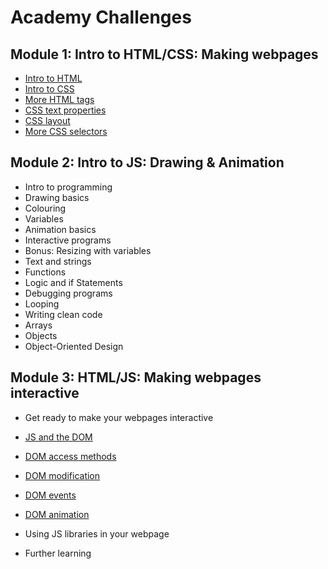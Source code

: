 # Academy Challenges

## Module 1: Intro to HTML/CSS: Making webpages

- [Intro to HTML](https://github.com/eHealthAfrica/academychallenges/tree/master/module_01/01_intro_html)
- [Intro to CSS](https://github.com/eHealthAfrica/academychallenges/tree/master/module_01/02_intro_css)
- [More HTML tags](https://github.com/eHealthAfrica/academychallenges/tree/master/module_01/03_more_html_tags)
- [CSS text properties](https://github.com/eHealthAfrica/academychallenges/tree/master/module_01/04_css_text_properties)
- [CSS layout](https://github.com/eHealthAfrica/academychallenges/tree/master/module_01/06_css_layout)
- [More CSS selectors](https://github.com/eHealthAfrica/academychallenges/tree/master/module_01/07_more_css_selectors)


## Module 2: Intro to JS: Drawing & Animation

- Intro to programming 
- Drawing basics 
- Colouring 
- Variables 
- Animation basics 
- Interactive programs
- Bonus: Resizing with variables 
- Text and strings 
- Functions 
- Logic and if Statements 
- Debugging programs 
- Looping 
- Writing clean code 
- Arrays 
- Objects 
- Object-Oriented Design

## Module 3: HTML/JS: Making webpages interactive

- Get ready to make your webpages interactive
- [JS and the DOM](https://github.com/eHealthAfrica/academychallenges/tree/master/module_03/01_js_and_the_dom)
- [DOM access methods](https://github.com/eHealthAfrica/academychallenges/tree/master/module_03/02_dom_access_methods)
- [DOM modification](https://github.com/eHealthAfrica/academychallenges/tree/master/module_03/03_dom_modification)
- [DOM events](https://github.com/eHealthAfrica/academychallenges/tree/master/module_03/04_dom_events)
- [DOM animation](https://github.com/eHealthAfrica/academychallenges/tree/master/module_03/05_dom_animation)

- Using JS libraries in your webpage
- Further learning
